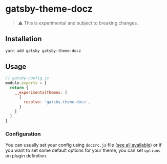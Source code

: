 # gatsby-theme-docz

> :warning: This is experimental and subject to breaking changes.

## Installation

```sh
yarn add gatsby gatsby-theme-docz
```

## Usage

```js
// gatsby-config.js
module.exports = {
  return {
    __experimentalThemes: [
      {
        resolve: 'gatsby-theme-docs',
      }
    ]
  }
}
```

### Configuration

You can usually set your config using `doczrc.js` file ([see all available](https://github.com/pedronauck/docz/blob/v0.14/core/docz-core/src/config/argv.ts#L54-L103)) or if you want to
set some default options for your theme, you can set `options` on plugin definition.
